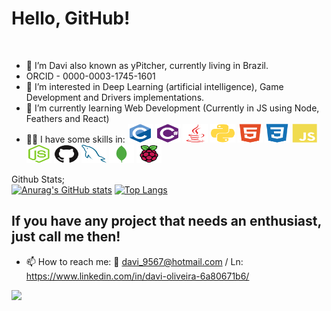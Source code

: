 # Hello, GitHub!

<br/>

- 👋 I’m Davi also known as yPitcher, currently living in Brazil.
- ORCID - 0000-0003-1745-1601
- 👀 I’m interested in Deep Learning (artificial intelligence), Game Development and Drivers implementations.
- 🌱 I’m currently learning Web Development (Currently in JS using Node, Feathers and React)
- :man_technologist: I have some skills in:
    <img src=https://github.com/devicons/devicon/blob/master/icons/c/c-original.svg width=40px height=30px><img/>
    <img src=https://github.com/devicons/devicon/blob/master/icons/csharp/csharp-plain.svg width=40px height=30px><img/>
    <img src=https://github.com/devicons/devicon/blob/master/icons/java/java-plain.svg width=40px height=30px><img/>
    <img src=https://github.com/devicons/devicon/blob/master/icons/python/python-plain.svg width=40px height=30px><img/>
    <img src=https://github.com/devicons/devicon/blob/master/icons/html5/html5-plain.svg width=40px height=30px><img/>
    <img src=https://github.com/devicons/devicon/blob/master/icons/css3/css3-plain.svg width=40px height=30px><img/>
    <img src=https://github.com/devicons/devicon/blob/master/icons/javascript/javascript-plain.svg width=40px height=30px><img/>
    <img src=https://github.com/devicons/devicon/blob/master/icons/nodejs/nodejs-plain.svg width=40px height=30px><img/>
    <img src=https://github.com/devicons/devicon/blob/master/icons/github/github-original.svg width=40px height=30px><img/>
    <img src=https://github.com/devicons/devicon/blob/master/icons/mysql/mysql-plain.svg width=40px height=30px><img/>
    <img src=https://github.com/devicons/devicon/blob/master/icons/mongodb/mongodb-plain.svg width=40px height=30px><img/>
    <img src=https://github.com/devicons/devicon/blob/master/icons/raspberrypi/raspberrypi-original.svg width=40px height=30px><img/>
   
Github Stats;
<br>
[![Anurag's GitHub stats](https://github-readme-stats.vercel.app/api?username=yPitcher&show_icons=true&theme=radical)](https://github.com/anuraghazra/github-readme-stats)
[![Top Langs](https://github-readme-stats.vercel.app/api/top-langs/?username=yPitcher&layout=compact)](https://github.com/anuraghazra/github-readme-stats)




## If you have any project that needs an enthusiast, just call me then!

- 📫 How to reach me: 📧 davi_9567@hotmail.com / Ln: https://www.linkedin.com/in/davi-oliveira-6a80671b6/
<img src=https://media2.giphy.com/media/3oEjHYlwvUK5p9AIbm/giphy.gif>
